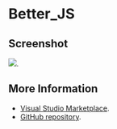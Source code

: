 # Better_JS



## Screenshot
![](https://raw.githubusercontent.com/gerane/VSCodeThemes/master/gerane.Theme-Better_JS/screenshot.PNG).


## More Information
* [Visual Studio Marketplace](https://marketplace.visualstudio.com/items/gerane.Theme-BetterJS).
* [GitHub repository](https://github.com/gerane/VSCodeThemes).
